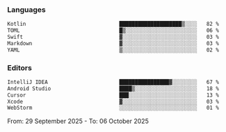 <!--START_SECTION:waka-->
### Languages
```txt
Kotlin                              ████████████████████▒░░░░   82 %
TOML                                █▒░░░░░░░░░░░░░░░░░░░░░░░   06 %
Swift                               ▓░░░░░░░░░░░░░░░░░░░░░░░░   03 %
Markdown                            ▓░░░░░░░░░░░░░░░░░░░░░░░░   03 %
YAML                                ▒░░░░░░░░░░░░░░░░░░░░░░░░   02 %
```

### Editors
```txt
IntelliJ IDEA                       ████████████████▓░░░░░░░░   67 %
Android Studio                      ████▒░░░░░░░░░░░░░░░░░░░░   18 %
Cursor                              ███░░░░░░░░░░░░░░░░░░░░░░   13 %
Xcode                               ▓░░░░░░░░░░░░░░░░░░░░░░░░   03 %
WebStorm                            ░░░░░░░░░░░░░░░░░░░░░░░░░   01 %
```

From: 29 September 2025 - To: 06 October 2025
<!--END_SECTION:waka-->
